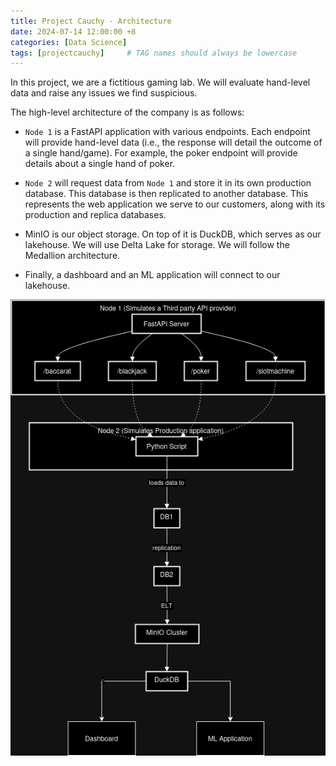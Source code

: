 ```yaml
---
title: Project Cauchy - Architecture
date: 2024-07-14 12:00:00 +8
categories: [Data Science]
tags: [projectcauchy]     # TAG names should always be lowercase
---
```


In this project, we are a fictitious gaming lab. We will evaluate hand-level data and raise any issues we find suspicious.

The high-level architecture of the company is as follows:

- `Node 1` is a FastAPI application with various endpoints. Each endpoint will provide hand-level data (i.e., the response will detail the outcome of a single hand/game). For example, the poker endpoint will provide details about a single hand of poker.

- `Node 2` will request data from `Node 1` and store it in its own production database. This database is then replicated to another database. This represents the web application we serve to our customers, along with its production and replica databases.

- MinIO is our object storage. On top of it is DuckDB, which serves as our lakehouse. We will use Delta Lake for storage. We will follow the Medallion architecture.

- Finally, a dashboard and an ML application will connect to our lakehouse.

![alt text](/assets/images/post_0003/arch.png "architecture")
